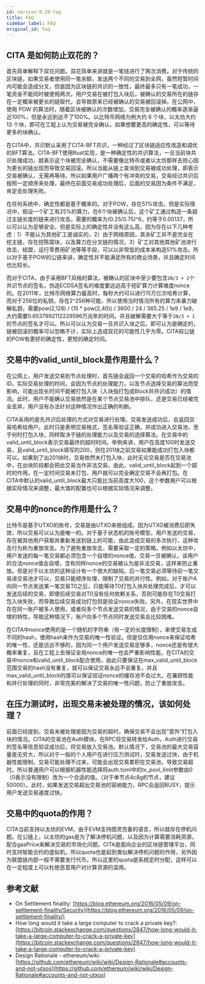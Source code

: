 ```yaml
---
id: version-0.20-faq
title: FAQ
sidebar_label: FAQ
original_id: faq
---
```


## CITA 是如何防止双花的？

首先简单解释下双花问题。双花简单来讲就是一笔钱进行了两次消费。对于传统的区块链，如果交易者使用同一笔余额，发送两个不同的交易到全网，虽然短暂时间内可能会造成分叉，但是因为区块链的共识的一致性，最终最多只有一笔成功，一笔资金不能同时被使用两次。用户交易在被打包入块后，被确认的交易所在的链存在一定概率被更长的链取代，会导致原来已经被确认的交易被回滚掉。在公网中，使用 POW 的算法时，随着区块被确认的次数增加，交易完全被确认的概率逐渐逼近100%，但是永远到达不了100%。以比特币网络为例大约 6 个块，以太坊大约 13 个块，即可在工程上认为交易被完全确认，如果想要更高的确定性，可以等待更多的块确认。

在CITA中，共识默认采用了CITA-BFT共识，一种经过了区块链适应性改造和调优的BFT算法。CITA-BFT使用Rust实现，是一种确定性的共识算法，一旦当前块共识处理成功，就表示这个块被完全确认，不需要像比特币或者以太坊那样去担心因为更长的链出现而导致交易回滚。所以当能从链上查询到交易被成功处理，即表示交易被确认，无需再等待。所以如果用户广播两个有冲突的交易，交易经过共识后按照一定顺序来处理，最终在前面交易成功处理后，后面的交易因为条件不满足，肯定会处理失败。

在任何系统中，确定性都是基于概率的。对于POW，存在51%攻击。但是实际情况中，假设一个矿工有25%的算力，在6个块被确认后，这个矿工通过构造一条超过主链长度的链来进行攻击，需要的概率为(0.25/0.75)^6，约等于0.00137，所以可以认为足够安全。但是实际上的确定性并没有这么高，因为存在以下几种考虑：1）不能认为其他矿工是诚实的，2）由于网络原因，其余矿工并不是完全在挖主链，存在挖陈腐块，以及算力在分叉链的情况，3）矿工对其他其他矿池进行攻击，结盟，运行零费用矿池等等手段，可以以非常低的成本来构造51%攻击。所以对于基于POW的公链来讲，确定性并不能满足所有的商业场景，并且确定时间也比较长。

而对于CITA，由于采用BFT风格的算法，被确认的区块中至少要包含`2N/3 + 1`个共识节点的签名，伪造ECDSA签名的难度要远远高于挖矿算力计算难度nonce的。在2011年，比特币网络算力最高时，每秒大约可以进行15万亿次哈希计算，而对于256位的私钥，存在2^256种可能，所以使用当时情况所有的算力来暴力破解私钥，需要pow(2,128) / (15 * pow(2,40)) / 3600 / 24 / 365.25 / 1e9 / 1e9， 大约需要0.6537992112229596万兆年的时间。并且破解需要大于等于`2N/3 + 1`的节点的签名才可以。所以可以认为交易一旦共识入块之后，即可认为是确定的，链被回滚的概率可以忽略不计，实际上造成双花的可能性几乎为零。CITA较公链的POW有更好的确定性，更短的确定时间。

## 交易中的valid_until_block是作用是什么？

在公网上，用户发送交易到节点处理时，首先链会返回一个交易的哈希作为交易的ID。实际交易处理的时间，会因为节点的处理能力，以及节点选择交易的算法而受影响，可能出现长时间不能被打包入块（入块指打包成Block并共识成功）的情况。此时，用户不能确认交易依然是在某个节点交易池中排队，还是交易已经被完全丢弃，用户没有办法针对这种情况作出正确的判断。

CITA采用的是先共识后处理的方式对交易进行处理。交易发送成功后，会返回交易哈希给用户。此时只是表明交易格式，签名等验证正确，并成功进入交易池，至于何时打包入块，同样取决于链的处理能力以及交易的选择算法。在交易中的valid_until_block表示交易最终的超时时间。举例来讲，用户在高度100时发送交易，且valid_until_block填写的200，则在201块之前交易如果能成功打包入块都可以。如果到了出201块时，交易依然未打包入块，此时无论交易是否在交易池中，在出块阶段都会把此交易当作非法交易。由此，valid_until_block起到一个超时的作用。在一定时间交易未打包，用户就可以完全确定交易不会再打包。在CITA中默认的valid_until_block最大只能比当前高度大100，这个参数用户可以根据实际情况来调整，最大值的配置也可以根据实际情况来调整。

## 交易中的nonce的作用是什么？

比特币是基于UTXO的账号，交易是由UTXO来做组成，因为UTXO被消费后即失效，所以交易可以认为是唯一的。对于基于状态机的账号模型，用户发送的交易，存在被其他用户获取并重新发送到链上的可能，由此造成交易的多次执行，这种攻击行为称为重放攻击。为了避免重放攻击，需要采取一定的策略。例如以太坊中，用户发送的每一笔交易都必须包含一个自增的nonce值，交易一旦被确认，该用户的合法nonce值会自增，含有同样nonce的交易被认为是非法交易，这样来防止重放。但是对于以太坊的这种设计有一个很大的缺陷，后一笔交易必须等待前一笔交易进交易池才可以，交易只能顺序处理，限制了交易的并行性。例如，对于账户A向同一节点发送某一笔交易T0之后，只能等待T0打包入块并处理完成后，才可以发送后续的交易，即便后续交易对T0没有任何依赖关系，否则可能存在T0交易打包入块失败，而导致后续交易成功打包但是验证nonce失败。另外，在现实世界中存在同一账户被多人使用，或者向多个节点发送交易的情况，由于交易的nonce自增的特性，导致这种情况下，账户向多个节点同时发送交易会比较困难。

在CITA中nonce使用的是一个随机的字符串（有一定的长度限制），来使交易生成不同的hash，使用hash来作为交易的唯一性验证。但是仅仅用nonce来保证哈希的唯一性，还是远远不够的，因为同一个用户发送交易足够多，nonce还是有很大概率重复，且在工程上去保证全局nonce的唯一也会严重影响性能。在CITA的交易中nonce和valid_until_block配合使用，由此只要保证在max_valid_until_block范围交易的hash没有重复，就可以保证交易永远不会重复。并且max_valid_until_block的值可以保证验证nonce的缓存池不会过大。在兼顾性能和并行处理的同时，非常完美的解决了交易的唯一性问题，防止了重放攻击。

## 在压力测试时，出现交易未被处理的情况，该如何处理？

前面已经提到，交易未被处理是因为交易的超时，确保交易不会出现“意外“打包入块的情况。CITA的交易池在Auth模块，在RPC将交易转发给Auth，Auth进行交易的签名等信息验证成功后，将交易放入交易池。默认情况下，交易池的最大交易容量是无穷大，所以对于一般的个人用户在进行压力测试时，交易发送过快，由于机器性能限制，交易可能处理不过来，可能会出现交易累积在交易池，导致交易超时。所以普通用户可以根据机器性能选择将auth.toml中的tx_pool_limit参数由0（0表示没有限制）改为一个合适的值。（对于单节点4c8g的节点，建议50000）。此时，如果发送交易超出交易池的容纳能力，RPC会返回BUSY，提示用户发送交易速度过快。

## 交易中的quota的作用？

CITA当前支持以太坊的EVM，由于EVM支持图灵完备的语言，所以就存在停机问题。在公链上，以太坊的gas是为了解决停机问题，以及因为计算需要消耗资源，配合gasPrice来解决交易的市场化问题。CITA是面向企业的区块链管理平台，同时支持智能合约的虚拟机，所以quota也是起到类似解决停机问题的作用，另外因为联盟链内部一般不需要发行代币。所以这里的quota是系统定时分配，这样可以在一定程度上可以杜绝恶意用户对计算资源的滥用。

## 参考文献

- On Settlement finality: [https://blog.ethereum.org/2016/05/09/on-settlement-finality/Security](https://blog.ethereum.org/2016/05/09/on-settlement-finality/)
- How long would it take a large computer to crack a private key?: [https://bitcoin.stackexchange.com/questions/2847/how-long-would-it-take-a-large-computer-to-crack-a-private-key](https://bitcoin.stackexchange.com/questions/2847/how-long-would-it-take-a-large-computer-to-crack-a-private-key)
- Design Rationale - ethereum/wiki: [https://github.com/ethereum/wiki/wiki/Design-Rationale#accounts-and-not-utxos](https://github.com/ethereum/wiki/wiki/Design-Rationale#accounts-and-not-utxos)
